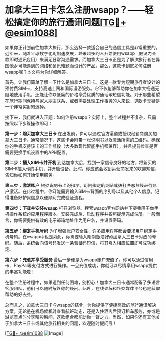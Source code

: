 # 加拿大三日卡怎么注册wsapp？——轻松搞定你的旅行通讯问题[[TG💪+ @esim1088](https://t.me/s/esim1088)]

如果你正计划前往加拿大旅行，那么选择一款适合自己的通信工具是非常重要的。近年来，随着全球数字化的加速发展，越来越多的人开始使用wsapp（假设为某款即时通讯应用）来满足日常沟通需求。而加拿大三日卡正是为了解决旅行者在异国他乡可能遇到的网络和通讯难题而设计的产品。那么，这款卡到底如何注册wsapp呢？本文将为你详细解答。

首先，让我们简单了解一下什么是加拿大三日卡。这是一款专为短期旅行者设计的预付费SIM卡，支持高速上网和国际漫游服务。它不仅能够帮助你在加拿大畅通无阻地使用手机，还能让你以低廉的价格享受优质的通话与短信功能。对于那些希望在旅行期间保持与家人朋友联系、或者需要处理工作事务的人来说，这款卡无疑是一个非常实用的选择。

接下来，我们就进入正题：如何注册wsapp？实际上，整个过程并不复杂，只需按照以下步骤操作即可：

**第一步：购买加拿大三日卡**
在出发前，你可以通过官方渠道或授权经销商购买加拿大三日卡。通常情况下，这些卡会附带一张说明书以及激活所需的二维码。确保你的手机支持该卡的工作频段（大多数现代智能手机都兼容），并且提前检查是否需要更换手机设置中的APN配置。

**第二步：插入SIM卡并开机**
到达加拿大后，找到一家信号良好的地方，将新买的SIM卡插入你的手机，并开启设备。此时，你应该会收到运营商发来的欢迎短信，告知你如何开始使用服务。

**第三步：激活账户**
根据说明书上的指示，访问指定的网站或拨打客服热线进行账户激活。在此过程中，你可能需要输入SIM卡背面的序列号以及其他个人信息。记得准备好护照信息以便顺利完成验证流程。

**第四步：下载并安装wsapp**
打开浏览器，搜索wsapp官方网站并下载适用于你手机操作系统的应用程序版本。安装完成后，启动程序并按照提示完成注册。一般而言，你需要提供有效的电子邮箱地址作为用户名，并设置密码。

**第五步：绑定手机号码**
为了增强账户安全性，许多应用程序都会要求用户绑定手机号码。在wsapp中也是如此，你需要输入刚刚激活好的加拿大三日卡对应的号码。随后，系统会向该号码发送一条验证码短信，将其填入相应位置即可成功绑定。

**第六步：充值并享受服务**
最后一步便是为wsapp账户充值了。你可以通过信用卡、PayPal等支付方式进行操作。一旦充值成功，你就可以尽情享用wsapp提供的丰富功能啦！

在整个注册过程中，如果遇到任何困难，别担心！加拿大三日卡通常配备了多语言客服团队，他们可以随时解答你的疑问。此外，在线论坛和社交媒体平台也是获取帮助的好去处。

总而言之，加拿大三日卡与wsapp的结合，为你提供了便捷高效的旅行通讯解决方案。无论是在机场候机时查看航班动态，还是入住酒店后预订租车服务，亦或是游览景点时分享精彩瞬间，这款组合都能助你一臂之力。当然，如果你还有其他关于加拿大三日卡或其他旅行相关的问题，欢迎随时提问哦！

[[TG💪+ @esim1088](https://t.me/s/esim1088) ![Image](https://i.postimg.cc/4NQfJmqS/Snipaste-2025-05-13-00-14-12.png)]